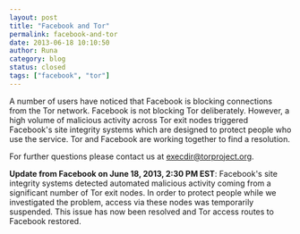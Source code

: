```yaml
---
layout: post
title: "Facebook and Tor"
permalink: facebook-and-tor
date: 2013-06-18 10:10:50
author: Runa
category: blog
status: closed
tags: ["facebook", "tor"]
---
```


A number of users have noticed that Facebook is blocking connections from the Tor network. Facebook is not blocking Tor deliberately. However, a high volume of malicious activity across Tor exit nodes triggered Facebook's site integrity systems which are designed to protect people who use the service. Tor and Facebook are working together to find a resolution.

For further questions please contact us at [execdir@torproject.org](mailto:execdir@torproject.org).

**Update from Facebook on June 18, 2013, 2:30 PM EST**: Facebook's site integrity systems detected automated malicious activity coming from a significant number of Tor exit nodes. In order to protect people while we investigated the problem, access via these nodes was temporarily suspended. This issue has now been resolved and Tor access routes to Facebook restored.
